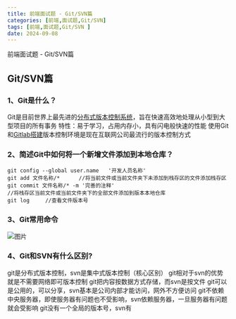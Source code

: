 ```yaml
---
title: 前端面试题 - Git/SVN篇
categories: [前端,面试题,Git/SVN]
tags: [前端,面试题,Git/SVN ]
date: 2024-09-08
---
```


前端面试题 - Git/SVN篇

<!--more-->

## Git/SVN篇

### 1、Git是什么？

Git是目前世界上最先进的[分布式版本控制系统](https://so.csdn.net/so/search?q=分布式版本控制系统&spm=1001.2101.3001.7020)，旨在快速高效地处理从小型到大型项目的所有事务
特性：易于学习，占用内存小，具有闪电般快速的性能
使用Git和[Gitlab搭建](https://so.csdn.net/so/search?q=Gitlab搭建&spm=1001.2101.3001.7020)版本控制环境是现在互联网公司最流行的版本控制方式



### 2、简述Git中如何将一个新增文件添加到本地仓库？

```
git config --global user.name   '开发人员名称'
git add 文件名称/*      //将当前文件或当前文件夹下未添加到栈存区的文件添加栈存区
git commit 文件名称/* -m '完善的注释'
//将栈存区当前文件或当前文件夹下的全部文件添加到版本本地仓库
git log     //查看文件版本号
```





### 3、Git常用命令

![图片](/images/2024/09/08/git-1.png)



### 4、Git和SVN有什么区别?

git是分布式版本控制，svn是集中式版本控制（核心区别）
git相对于svn的优势就是不需要网络即可版本控制
git把内容按数据方式存储，而svn是按文件
git可以是公用的，可以分享，svn基本是公司内部才能访问，网外不方便访问
git不依赖中央服务器，即使服务器有问题也不受影响，svn依赖服务器，一旦服务器有问题就会受影响
git没有一个全局的版本号，svn有